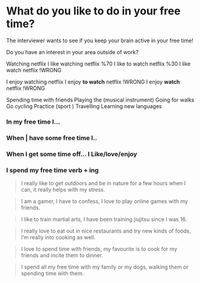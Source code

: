 # What do you like to do in your free time?

The interviewer wants to see if you keep your brain active in your free time!

Do you have an interest in your area outside of work?


Watching netflix
I like watching netflix %70
I like to watch netflix %30
I like watch netflix !WRONG


I enjoy watching netflix
I enjoy **to watch** netflix !WRONG
I enjoy **watch** netflix !WRONG

Spending time with friends
Playing the (musical instrument)
Going for walks
Go cycling
Practice (sport )
Travelling
Learning new languages

### In my free time I...
### When | have some free time I..
### When I get some time off... I  Like/love/enjoy
### I spend my free time verb + ing


>I really like to get outdoors and be in nature for a few hours when I can, it really helps with my stress.

>I am a gamer, I have to confess, I love to play online games with my friends.

>I like to train martial arts, I have been training jiujitsu since I was 16.

>I really love to eat out in nice restaurants and try new kinds of foods, I’m really into cooking as well.

>I love to spend time with friends, my favourite is to cook for my friends and incite them to dinner.

>I spend all my free time with my family or my dogs, walking them or spending time with them.